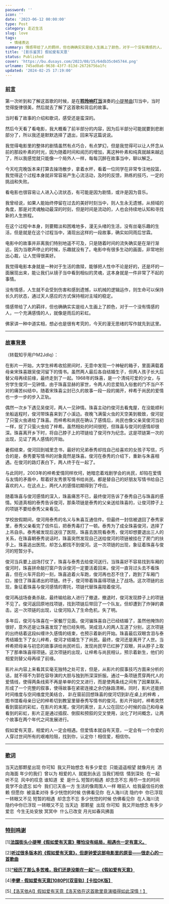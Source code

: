 ```yaml
---
password: ''
icon: ''
date: '2023-06-12 00:00:00'
type: Post
category: 走近生活
slug: love
tags:
  - 情绪表达
summary: 情感带给了人的羁绊，但也确确实实是给人生画上了颜色，对于一个没有情感的人，一个充满感情的人，就像是雨后的彩虹。
title: '[影乐鉴赏] 假如爱有天意'
status: Published
cover: 'https://bu.dusays.com/2023/08/15/64db35c045744.png'
urlname: 745ad0a6-9638-43f7-813d-26726756a1fc
updated: '2024-02-25 17:19:00'
---
```


### <u>前言</u>


  第一次听到和了解这首歌的时候，是在[**聆玲响叮当**](https://space.bilibili.com/14583924)演奏的[小提琴曲](https://www.bilibili.com/video/BV1AY4y1D78V/?spm_id_from=333.1007.tianma.1-1-1.click&vd_source=237e295a40d7aaea043ead8c0d2c78ab)[1]当中，当时觉得旋律很美，然后就去了解了这首歌和背后的故事。


  当时看了故事的介绍和歌词，感受还是蛮深的。


  然后今天看了看电影，我大概看了前半部分的内容，因为后半部分可能就要到悲剧部分了，所以我还是默默选择了退出，回来写这篇说说。


  我觉得电影里的整体的剧情虽然有点巧合，有点梦幻，但是我觉得可以让人怀念从前的那段朴素的时光，因为随着时间和阅历的增加，离这种朴素和纯真就越来越远了，所以我感觉就只能像一个局外人一样，每每沉醉在故事当中，聊以解乏。


  今天吃完晚饭本来打算去操场散步，拿着水杯，看着一位同学在非常专注地投篮，我觉得这个过程本身就非常容易产生心流活动，及时的反馈，熟练的技巧，一定的挑战和失败。


  看电影也很容易让人进入心流状态，有可能是因为剧情，或许是因为音乐。


  我曾经说，如果人能始终停留在过去的美好时刻当中，则人生永无遗憾，从频域的角度，那是对灵魂触动最深的时刻，但是时间是流动的，人也会持续地认知和寻找新的人生旅程。


  在这个过程中本身，则要黯淡和困难地多，漫无头绪的生活，没有丝毫乐趣的生活，但是就是在这个过程当中，涌现出这样的一段故事，确实如同雨后甘霖。


  电影中的故事并非离我们特别地遥不可及，只是随着时间的流失确实是在渐行渐远，因为当歌声停止的时候，乐趣就没有了。电影中有很多生动的画面，非常地别出心裁，让人觉得很美好。


  我觉得电影本身就是一种对于生活的救赎，能够把人性中不论是好的，还是坏的一面展现出来，能让我们从镜子当中看到相似的灵魂，这本身就是一件非常了不起的事情。


  没有情感，人生就不会受到伤害和感到遗憾，以机械的逻辑运作，则生命可以保持长久的状态，通过天人感应的方式保持相对主域的稳定。


  情感带给了人的羁绊，但也确确实实是给人生画上了颜色，对于一个没有情感的人，一个充满感情的人，就像是雨后的彩虹。


  佛家讲一种中道实相，想必也是很有考究的，今天的漫无思绪的写作就先到这里。


---


### <u>故事背景</u>


（转载知乎用户M2Jdlq）：


  在影片一开始，大学生梓希收拾房间时，无意中发现一个神秘的箱子，里面满载着母亲宋珠喜跟吴俊河留下的情书。虽然两人最后各自结婚生子，但两人孩子长大后替父母再续前缘，最终走到了一起。1968年的珠喜，是一个清纯可爱的少女，与穷学生俊河一见钟情，由于珠喜显赫的家世，令两人的恋爱陷入俗套的门不当户不对的痛苦纠结中。随着宋珠喜尘封已久的故事一段一段的揭开，梓希于尚民的爱情也一步一步的步入正轨。


  偶然一次乡下遇见吴俊河，两人一见钟情。珠喜主动约俊河去看鬼屋，在没能顺利坐船返程时，俊河带珠喜来到了小溪边。夜晚飞满萤火虫的天空美到极致，俊河捉了只萤火虫递给了珠喜。而梓希和尚民在确认了感情后，尚民也像父亲吴俊河当初一样，捉了只萤火虫给了梓希。虽然相处的时间很短，但珠喜与俊河的感情却很深。珠喜离开乡下时，将自己脖子上的项链给了俊河作为纪念。这是项链第一次的出现，见证了两人感情的开始。


  暑假结束，俊河回到城里念书，最好的兄弟泰秀却找自己给喜欢的女孩子写信，巧合的是，泰秀要写情书的对象竟然是珠喜。俊河在泰秀的介绍下，重新与朱喜相遇。在俊河的路灯表白下，两人终于在一起了。


  与此同时，2003年的梓希爱情同样坎坷，她暗恋着戏剧学会的尚民，却陷在爱情与友情的矛盾中，帮着好友秀景写情书给尚民。都是替自己的好朋友写情书给自己喜欢的人，在这点上，两代人的感情初期得到了呼应。


  随着珠喜与俊河感情的深入，珠喜痛苦不已，最终俊河告诉了泰秀自己与珠喜的感情。知道真相的泰秀告诉俊河，那条项链是泰秀的父亲送给珠喜的，让俊河脖子上的项链不要给泰秀父亲看见。


  学校放假期间，俊河用泰秀的名义与朱喜互通信件。但最终一封信被退回了泰秀家里，泰秀父亲看完了信件后，把泰秀毒打了一顿。泰秀为了成全珠喜俊河，选择了上吊自杀。泰秀被发现后送往了医院，珠喜去医院看泰秀，俊河却想要退出三人的关系，在珠喜朝泰秀说话时，珠喜突然发现自己送给俊河的项链被挂在了房门的扶手上。珠喜追出医院，却怎么都找不到俊河。这一次项链的出现，象征着珠喜与俊河的短暂分手。


  俊河当兵要上战场打仗了，珠喜与泰秀去给俊河送行。当珠喜好不容易找到车厢的俊河时，珠喜拼命敲打窗户告诉俊河一定要活着回来。俊河一直背过头去不看珠喜，但在火车开启的一刻，珠喜追着火车跑，俊河再也忍不住了，跑到了车厢门口，接住了珠喜递出的项链。终于，俊河带着珠喜得项链上了战场。这次项链的出现，象征着珠喜与俊河感情的寄托，项链代替珠喜陪着俊河。


  俊河再战场奋勇杀敌，最终输给敌人进行了撤退，撤退时，俊河发现脖子上的项链不见了。俊河返回原地找项链，找到项链后带回了一个队友。但却遭到了炸弹的袭击。这一次项链的出现，让俊河陷入了生命危机，失了明。


  多年后，俊河与珠喜在一家餐厅见面。俊河骗珠喜自己已经结婚了，虽然他掩饰的很好，意外还是让珠喜发现了他已经失明。哭成泪人的两人互道了分别，这次项链的出终结着这段纠缠许久感情的结束，也预示着新的开始。珠喜最后双眼含泪与泰秀结婚生下了女儿梓希，俊河才结婚生下了尚民。最终，俊河还是离开了人世。当梓希把母亲与初恋的故事讲给尚民听后，发现尚民早已红肿了双眼，并从脖子上取下了那串珠喜得项链。这次项链的出现，让梓希与尚民相认，预示着新生，他们的相爱则替父母再续了前缘。


  影片从内容上来看其实毫无独特之处可言，但是，从影片的叙事技巧方面来分析的话，就不得不为郭在容导演的大胆与独到所深深折服。通过一条项链贯穿两代人的爱情线，使得两条线索不再是单单的交叉进行，而是使两条线之间有了因果联系，形成了一个完整的叙事，使得故事在紧密连接之余仍脉路清晰。同时，影片还能把时间维度与空间维度完美结合， 趴在窗前回想珠喜的俊河切到趴在桌上的梓希 ，图书馆看母亲日记的梓希切到教室里替泰秀写情书的俊河。影片开始时，梓希突然看到窗前的彩虹，在影片的末尾，俊河的离世，主人公在回忆小时候的自己和母亲看到的彩虹，影片正是通过插叙、倒叙和预叙的交叉使用，淡化了时间概念，让两个故事在两个年代之间发展进行。


  假如爱有天意，相爱的人一定会相遇。但爱情本就自有天意，一定会有一个你爱的人穿过世间所有的艰难险阻，找到你，认定你！相信爱，相信你。


---


### <u>歌词</u>


当天边那颗星出现
你可知  我又开始想念
有多少爱恋  只能遥遥相望
就像月光  洒向海面
年少的我们  曾以为
相爱的人  就能到永远
当我们相信  情到深处  在一起
听不见  风中的叹息
谁知道  爱  是什么
短暂的相遇  却念念不忘
用尽一生的时间
竟学不会遗忘
如今  我们已天各一方
生活的像周围人一样
眼前人  给我最信任的依赖
但愿你  被温柔对待
多少恍惚的时候
仿佛看见你  在人海川流
隐约中  你已浮现
一转眼又不见
短暂的相遇  却念念不忘
多少恍惚的时候
仿佛看见你  在人海川流
隐约中你已浮现
一转眼又不见
当天边  那颗星  出现
你可知  我又开始想念
有多少爱恋  今生无处安放
冥冥中  什么已改变
月光如春风拂面


---


### <u>特别鸣谢</u>


[1][**法国街头小提琴《假如爱有天意》哪怕没有结局，相遇也一定有意义。**](https://www.bilibili.com/video/BV1AY4y1D78V/?spm_id_from=333.1007.tianma.1-1-1.click&vd_source=237e295a40d7aaea043ead8c0d2c78ab)


[2][**听过很多版本的《假如爱有天意》，但是钟爱这部电影里的原音——很走心的一首歌曲**](https://www.bilibili.com/video/BV1b7411Z7fN/?spm_id_from=333.337.search-card.all.click&vd_source=237e295a40d7aaea043ead8c0d2c78ab)


[3][**“经历了那么多苦难，我们还是没能在一起”—《假如爱有天意》**](https://www.bilibili.com/video/BV1gp4y1D738/?spm_id_from=333.337.search-card.all.click&vd_source=237e295a40d7aaea043ead8c0d2c78ab)


[4][**李健 - 假如爱有天意[1080P][双音轨]【卡拉OK版】**](https://www.bilibili.com/video/BV1JY411J7Eh/?spm_id_from=333.337.search-card.all.click&vd_source=237e295a40d7aaea043ead8c0d2c78ab)


[5][【洛天依AI】假如爱有天意【洛天依在这首歌里竟演唱得如此深情！】](https://www.bilibili.com/video/BV1xV4y1P789/?spm_id_from=333.1007.top_right_bar_window_default_collection.content.click&vd_source=237e295a40d7aaea043ead8c0d2c78ab)


---

